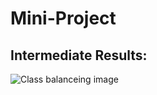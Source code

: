 # Mini-Project

## Intermediate Results:
![Class balanceing image](https://github.com/maanasi8/Mini-Project/assets/126388400/794ea0b6-570d-4a63-8e97-c8611c6bb674)
